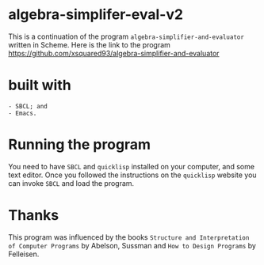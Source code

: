 # algebra-simplifer-eval-v2

This is a continuation of the program `algebra-simplifier-and-evaluator` written in Scheme.
Here is the link to the program
            https://github.com/xsquared93/algebra-simplifier-and-evaluator

# built with
    - SBCL; and
    - Emacs.
    
# Running the program
You need to have `SBCL` and `quicklisp` installed on your computer, and some text editor. Once you followed the instructions on
the `quicklisp` website you can invoke `SBCL` and load the program.

# Thanks
This program was influenced by the books `Structure and Interpretation of Computer Programs` by Abelson, Sussman and 
`How to Design Programs` by Felleisen.
